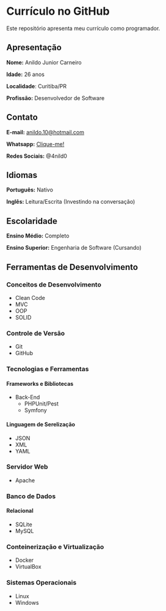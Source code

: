 # Currículo no GitHub

Este repositório apresenta meu currículo como programador.

## Apresentação
**Nome:** Anildo Junior Carneiro

**Idade:** 26 anos

**Localidade**: Curitiba/PR

**Profissão:** Desenvolvedor de Software
## Contato
**E-mail:** anildo.10@hotmail.com

**Whatsapp:** [Clique-me!](https://api.whatsapp.com/send?phone=15981512935)

**Redes Sociais:** @4nild0

## Idiomas
**Português:** Nativo

**Inglês:** Leitura/Escrita (Investindo na conversação)

## Escolaridade
**Ensino Médio:** Completo

**Ensino Superior:** Engenharia de Software (Cursando)

## Ferramentas de Desenvolvimento

### Conceitos de Desenvolvimento
- Clean Code
- MVC
- OOP
- SOLID

### Controle de Versão
- Git
- GitHub

### Tecnologias e Ferramentas
#### Frameworks e Bibliotecas
- Back-End
  - PHPUnit/Pest
  - Symfony

#### Linguagem de Serelização
- JSON
- XML
- YAML

### Servidor Web
- Apache

### Banco de Dados
#### Relacional
- SQLite
- MySQL

### Conteinerização e Virtualização
- Docker
- VirtualBox

### Sistemas Operacionais
- Linux
- Windows

